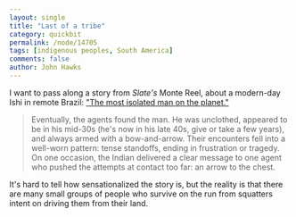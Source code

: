 ```yaml
---
layout: single 
title: "Last of a tribe" 
category: quickbit
permalink: /node/14705
tags: [indigenous peoples, South America] 
comments: false 
author: John Hawks 
---
```


I want to pass along a story from <i>Slate's</i> Monte Reel, about a modern-day Ishi in remote Brazil: <a href="http://www.slate.com/id/2264478/pagenum/all/#p2">"The most isolated man on the planet."</a>

<blockquote>Eventually, the agents found the man. He was unclothed, appeared to be in his mid-30s (he's now in his late 40s, give or take a few years), and always armed with a bow-and-arrow. Their encounters fell into a well-worn pattern: tense standoffs, ending in frustration or tragedy. On one occasion, the Indian delivered a clear message to one agent who pushed the attempts at contact too far: an arrow to the chest.</blockquote>

It's hard to tell how sensationalized the story is, but the reality is that there are many small groups of people who survive on the run from squatters intent on driving them from their land. 


